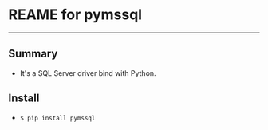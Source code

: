 # **REAME for pymssql**
***

## **Summary**
  * It's a SQL Server driver bind with Python.

## **Install**
  * `$ pip install pymssql`
